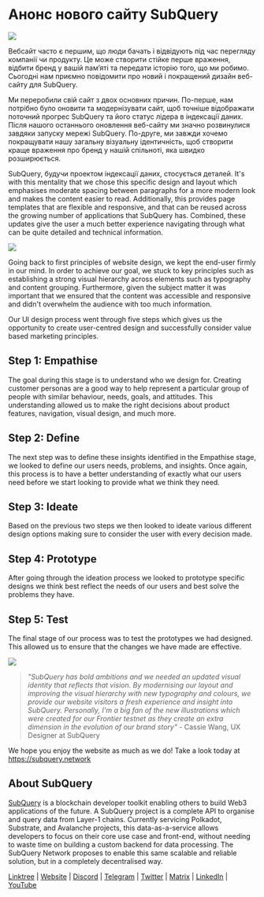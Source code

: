 # Анонс нового сайту SubQuery

![](https://miro.medium.com/max/1400/0*AnB_ILxq6i0kKz2Y)

Вебсайт часто є першим, що люди бачать і відвідують під час перегляду компанії чи продукту. Це може створити стійке перше враження, відбити бренд у вашій пам’яті та передати історію того, що ми робимо. Сьогодні нам приємно повідомити про новий і покращений дизайн веб-сайту для SubQuery.

Ми переробили свій сайт з двох основних причин. По-перше, нам потрібно було оновити та модернізувати сайт, щоб точніше відображати поточний прогрес SubQuery та його статус лідера в індексації даних. Після нашого останнього оновлення веб-сайту ми значно розвинулися завдяки запуску мережі SubQuery. По-друге, ми завжди хочемо покращувати нашу загальну візуальну ідентичність, щоб створити краще враження про бренд у нашій спільноті, яка швидко розширюється.

SubQuery, будучи проектом індексації даних, стосується деталей. It's with this mentality that we chose this specific design and layout which emphasises moderate spacing between paragraphs for a more modern look and makes the content easier to read. Additionally, this provides page templates that are flexible and responsive, and that can be reused across the growing number of applications that SubQuery has. Combined, these updates give the user a much better experience navigating through what can be quite detailed and technical information.

![](https://miro.medium.com/max/1400/1*rqmuhuC5rdV7sZN2AwokZQ.png)

Going back to first principles of website design, we kept the end-user firmly in our mind. In order to achieve our goal, we stuck to key principles such as establishing a strong visual hierarchy across elements such as typography and content grouping. Furthermore, given the subject matter it was important that we ensured that the content was accessible and responsive and didn't overwhelm the audience with too much information.

Our UI design process went through five steps which gives us the opportunity to create user-centred design and successfully consider value based marketing principles.

## Step 1: Empathise

The goal during this stage is to understand who we design for. Creating customer personas are a good way to help represent a particular group of people with similar behaviour, needs, goals, and attitudes. This understanding allowed us to make the right decisions about product features, navigation, visual design, and much more.

## Step 2: Define

The next step was to define these insights identified in the Empathise stage, we looked to define our users needs, problems, and insights. Once again, this process is to have a better understanding of exactly what our users need before we start looking to provide what we think they need.

## Step 3: Ideate

Based on the previous two steps we then looked to ideate various different design options making sure to consider the user with every decision made.

## Step 4: Prototype

After going through the ideation process we looked to prototype specific designs we think best reflect the needs of our users and best solve the problems they have.

## Step 5: Test

The final stage of our process was to test the prototypes we had designed. This allowed us to ensure that the changes we have made are effective.

![](https://miro.medium.com/max/1400/1*AMO1WP2Yg1MtNht22gIeaw.png)

> _"SubQuery has bold ambitions and we needed an updated visual identity that reflects that vision. By modernising our layout and improving the visual hierarchy with new typography and colours, we provide our website visitors a fresh experience and insight into SubQuery. Personally, I'm a big fan of the new illustrations which were created for our Frontier testnet as they create an extra dimension in the evolution of our brand story"_ - Cassie Wang, UX Designer at SubQuery

We hope you enjoy the website as much as we do! Take a look today at https://subquery.network

## About SubQuery

[SubQuery](https://subquery.network) is a blockchain developer toolkit enabling others to build Web3 applications of the future. A SubQuery project is a complete API to organise and query data from Layer-1 chains. Currently servicing Polkadot, Substrate, and Avalanche projects, this data-as-a-service allows developers to focus on their core use case and front-end, without needing to waste time on building a custom backend for data processing. The SubQuery Network proposes to enable this same scalable and reliable solution, but in a completely decentralised way.

​​[Linktree](https://linktr.ee/subquerynetwork) | [Website](https://subquery.network/) | [Discord](https://discord.com/invite/78zg8aBSMG) | [Telegram](https://t.me/subquerynetwork) | [Twitter](https://twitter.com/subquerynetwork) | [Matrix](https://matrix.to/#/#subquery:matrix.org) | [LinkedIn](https://www.linkedin.com/company/subquery) | [YouTube](https://www.youtube.com/channel/UCi1a6NUUjegcLHDFLr7CqLw)
